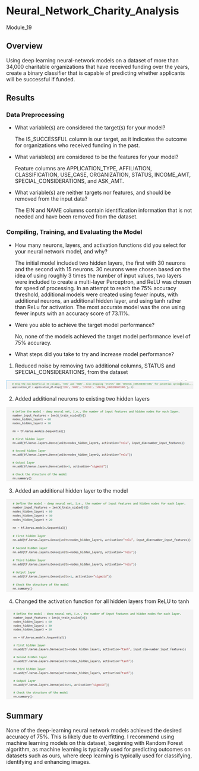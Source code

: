 # Neural_Network_Charity_Analysis
Module_19

## Overview
Using deep learning neural-network models on a dataset of more than 34,000 charitable organizations that have received funding over the years, create a binary classifier that is capable of predicting whether applicants will be successful if funded.


## Results
### Data Preprocessing
- What variable(s) are considered the target(s) for your model?</p>
The IS_SUCCESSFUL column is our target, as it indicates the outcome for organizations who received funding in the past.

- What variable(s) are considered to be the features for your model?</p>
Feature columns are APPLICATION_TYPE, AFFILIATION, CLASSIFICATION, USE_CASE, ORGANIZATION, STATUS, INCOME_AMT, SPECIAL_CONSIDERATIONS, and ASK_AMT.

- What variable(s) are neither targets nor features, and should be removed from the input data?</p>
The EIN and NAME columns contain identification information that is not needed and have been removed from the dataset.


### Compiling, Training, and Evaluating the Model
- How many neurons, layers, and activation functions did you select for your neural network model, and why?</p>
The initial model included two hidden layers, the first with 30 neurons and the second with 15 neurons.  30 neurons were chosen based on the idea of using roughly 3 times the number of input values, two layers were included to create a multi-layer Perceptron, and ReLU was chosen for speed of processing.
In an attempt to reach the 75% accuracy threshold, additional models were created using fewer inputs, with additional neurons, an additional hidden layer, and using tanh rather than ReLu for activation.  The most accurate model was the one using fewer inputs with an accuracy score of 73.11%.

- Were you able to achieve the target model performance?</p>
No, none of the models achieved the target model performance level of 75% accuracy.

- What steps did you take to try and increase model performance?</p>
1) Reduced noise by removing two additional columns, STATUS and SPECIAL_CONSIDERATIONS, from the dataset

<img src="https://github.com/HollyC13/Neural_Network_Charity_Analysis/blob/21706ee78aeb985edfb002d63c0dc01332145831/Resources/Images/Img_less_noise.png"> 
</p>

2) Added additional neurons to existing two hidden layers

<img src="https://github.com/HollyC13/Neural_Network_Charity_Analysis/blob/21706ee78aeb985edfb002d63c0dc01332145831/Resources/Images/Img_add_neurons.png"> 
</p>

3) Added an additional hidden layer to the model

<img src="https://github.com/HollyC13/Neural_Network_Charity_Analysis/blob/21706ee78aeb985edfb002d63c0dc01332145831/Resources/Images/Img_add_layer.png"> 
</p>

4) Changed the activation function for all hidden layers from ReLU to tanh
          
<img src="https://github.com/HollyC13/Neural_Network_Charity_Analysis/blob/21706ee78aeb985edfb002d63c0dc01332145831/Resources/Images/Img_change_functions.png"> 
</p>

## Summary
None of the deep-learning neural network models achieved the desired accuracy of 75%.  This is likely due to overfitting.  I recommend using machine learning models on this dataset, beginning with Random Forest algorithm, as machine learning is typically used for predicting outcomes on datasets such as ours, where deep learning is typically used for classifying, identifying and enhancing images.
